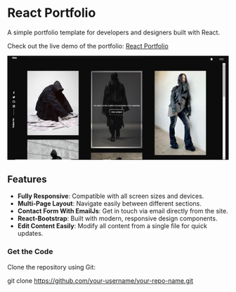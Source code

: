 # React Portfolio

A simple portfolio template for developers and designers built with React.



Check out the live demo of the portfolio: [React Portfolio](https://an4s3crwt.github.io/react-demo/)

![Imagen-Live](./src/assets/images/REACT-DEMO1.jpg)

## Features

- **Fully Responsive**: Compatible with all screen sizes and devices.
- **Multi-Page Layout**: Navigate easily between different sections.
- **Contact Form With EmailJs**: Get in touch via email directly from the site.
- **React-Bootstrap**: Built with modern, responsive design components.
- **Edit Content Easily**: Modify all content from a single file for quick updates.

### Get the Code

Clone the repository using Git:


git clone https://github.com/your-username/your-repo-name.git
